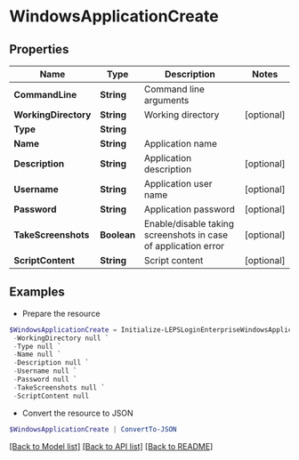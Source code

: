 # WindowsApplicationCreate
## Properties

Name | Type | Description | Notes
------------ | ------------- | ------------- | -------------
**CommandLine** | **String** | Command line arguments | 
**WorkingDirectory** | **String** | Working directory | [optional] 
**Type** | **String** |  | 
**Name** | **String** | Application name | 
**Description** | **String** | Application description | [optional] 
**Username** | **String** | Application user name | [optional] 
**Password** | **String** | Application password | [optional] 
**TakeScreenshots** | **Boolean** | Enable/disable taking screenshots in case of application error | [optional] 
**ScriptContent** | **String** | Script content | [optional] 

## Examples

- Prepare the resource
```powershell
$WindowsApplicationCreate = Initialize-LEPSLoginEnterpriseWindowsApplicationCreate  -CommandLine null `
 -WorkingDirectory null `
 -Type null `
 -Name null `
 -Description null `
 -Username null `
 -Password null `
 -TakeScreenshots null `
 -ScriptContent null
```

- Convert the resource to JSON
```powershell
$WindowsApplicationCreate | ConvertTo-JSON
```

[[Back to Model list]](../README.md#documentation-for-models) [[Back to API list]](../README.md#documentation-for-api-endpoints) [[Back to README]](../README.md)

